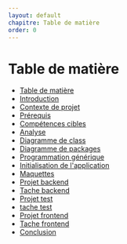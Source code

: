 ```yaml
---
layout: default
chapitre: Table de matière
order: 0
---
```


# Table de matière
- [Table de matière]()
- [Introduction](#introduction)
- [Contexte de projet](#contexte-de-projet)
- [Prérequis](#prérequis)
- [Compétences cibles](#compétences-cibles)
- [Analyse](#analyse)
- [Diagramme de class](#diagramme-de-class)
- [Diagramme de packages](#diagramme-de-packages)
- [Programmation générique](#programmation-générique)
- [Initialisation de l'application](#initialisation-de-lapplication)
- [Maquettes](#maquettes)
- [Projet backend](#projet-backend)
- [Tache backend](#tache-backend)
- [Projet test](#projet-test)
- [tache test](#tache-test)
- [Projet frontend](#projet-frontend)
- [Tache frontend](#tache-frontend)
- [Conclusion](#conclusion)
  
<!-- new slide -->
